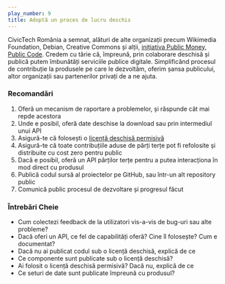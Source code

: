 ```yaml
---
play_number: 9
title: Adoptă un proces de lucru deschis
---
```


CivicTech România a semnat, alături de alte organizații precum Wikimedia Foundation, Debian, Creative Commons și alții, [inițiativa Public Money, Public Code](https://publiccode.eu/). Credem cu tărie că, împreună, prin colaborare deschisă și publică putem îmbunătăți serviciile publice digitale. Simplificând procesul de contribuție la produsele pe care le dezvoltăm, oferim șansa publicului, altor organizații sau partenerilor privați de a ne ajuta. 

### Recomandări
1. Oferă un mecanism de raportare a problemelor, și răspunde cât mai repde acestora
2. Unde e posibil, oferă date deschise la download sau prin intermediul unui API
3. Asigură-te că folosești o [licență deschisă permisivă](https://en.wikipedia.org/wiki/Permissive_software_licence)
4. Asigură-te că toate contribuțiile aduse de părți terțe pot fi refolosite și distribuite cu cost zero pentru public
5. Dacă e posibil, oferă un API părților terțe pentru a putea interacționa în mod direct cu produsul
6. Publică codul sursă al proiectelor pe GitHub, sau într-un alt repository public
7. Comunică public procesul de dezvoltare și progresul făcut


### Întrebări Cheie
- Cum colectezi feedback de la utilizatori vis-a-vis de bug-uri sau alte probleme?
- Dacă oferi un API, ce fel de capabilități oferă? Cine îl folosește? Cum e documentat?
- Dacă nu ai publicat codul sub o licență deschisă, explică de ce
- Ce componente sunt publicate sub o licență deschisă?
- Ai folosit o licență deschisă permisivă? Dacă nu, explică de ce
- Ce seturi de date sunt publicate împreună cu produsul?
